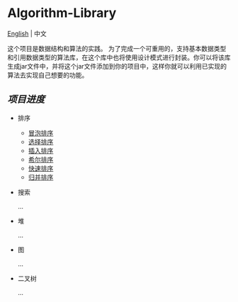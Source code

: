 # Algorithm-Library

[English](https://github.com/InnoFang/Algorithms/blob/master/README.md) | 中文

这个项目是数据结构和算法的实践。 为了完成一个可重用的，支持基本数据类型和引用数据类型的算法库，在这个库中也将使用设计模式进行封装。你可以将该库生成jar文件中，并将这个jar文件添加到你的项目中，这样你就可以利用已实现的算法去实现自己想要的功能。

## _项目进度_

 + 排序
   - [冒泡排序](https://github.com/InnoFang/Algorithms/blob/master/src/sort/impl/BubbleSort.java)
   - [选择排序](https://github.com/InnoFang/Algorithms/blob/master/src/sort/impl/SelectionSort.java)
   - [插入排序](https://github.com/InnoFang/Algorithms/blob/master/src/sort/impl/InsertionSort.java)
   - [希尔排序](https://github.com/InnoFang/Algorithm-Library/blob/master/src/sort/impl/ShellSort.java)
   - [快速排序](https://github.com/InnoFang/Algorithm-Library/blob/master/src/sort/impl/QuickSort.java)
   - [归并排序](https://github.com/InnoFang/Algorithm-Library/blob/master/src/sort/impl/MergeSort.java)

 + 搜索

   ...

 + 堆
 
   ...

 + 图
 
   ...

 + 二叉树
 
   ...
   
